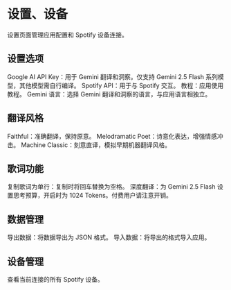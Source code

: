 # 设置、设备

设置页面管理应用配置和 Spotify 设备连接。

## 设置选项
Google AI API Key：用于 Gemini 翻译和洞察。仅支持 Gemini 2.5 Flash 系列模型，其他模型需自行编译。
Spotify API：用于与 Spotify 交互。
教程：应用使用教程。
Gemini 语言：选择 Gemini 翻译和洞察的语言，与应用语言相独立。

## 翻译风格
Faithful：准确翻译，保持原意。
Melodramatic Poet：诗意化表达，增强情感冲击。
Machine Classic：刻意直译，模拟早期机器翻译风格。

## 歌词功能
复制歌词为单行：复制时将回车替换为空格。
深度翻译：为 Gemini 2.5 Flash 设置思考预算，开启时为 1024 Tokens。付费用户请注意开销。

## 数据管理
导出数据：将数据导出为 JSON 格式。
导入数据：将导出的格式导入应用。

## 设备管理
查看当前连接的所有 Spotify 设备。